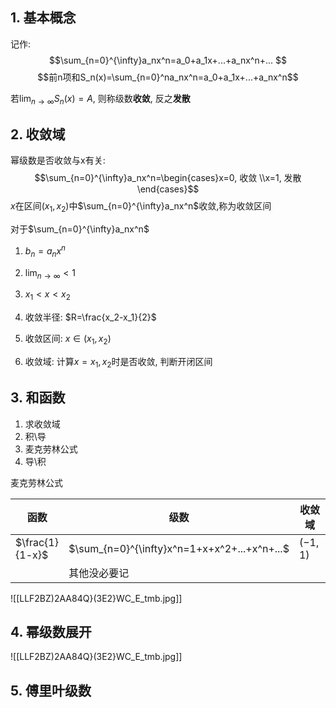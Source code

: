 ## 1. 基本概念
记作:
$$\sum_{n=0}^{\infty}a_nx^n=a_0+a_1x+...+a_nx^n+... $$
$$前n项和S_n(x)=\sum_{n=0}^na_nx^n=a_0+a_1x+...+a_nx^n$$

若$\lim_{n\rightarrow \infty}S_n(x) = A$, 则称级数**收敛**, 反之**发散**

## 2. 收敛域

幂级数是否收敛与x有关:$$\sum_{n=0}^{\infty}a_nx^n=\begin{cases}x=0, 收敛 \\x=1, 发散\end{cases}$$
$x$在区间$(x_1, x_2)$中$\sum_{n=0}^{\infty}a_nx^n$收敛,称为收敛区间

对于$\sum_{n=0}^{\infty}a_nx^n$
1. $b_n=a_nx^n$
2. $\lim_{n\rightarrow\infty}<1$
3. $x_1<x<x_2$

1. 收敛半径: $R=\frac{x_2-x_1}{2}$
2. 收敛区间: $x\in(x_1,x_2)$
3. 收敛域: 计算$x=x_1,x_2$时是否收敛, 判断开闭区间 



## 3. 和函数

1. 求收敛域
2. 积\\导
3. 麦克劳林公式
4. 导\\积

麦克劳林公式

|函数|级数|收敛域|
|-|-|-|
|$\frac{1}{1-x}$|$\sum_{n=0}^{\infty}x^n=1+x+x^2+...+x^n+...$|$(-1, 1)$|
||其他没必要记||
![[LLF2BZ)2AA84Q}(3E2}WC_E_tmb.jpg]]
## 4. 幂级数展开

![[LLF2BZ)2AA84Q}(3E2}WC_E_tmb.jpg]]

## 5. 傅里叶级数


